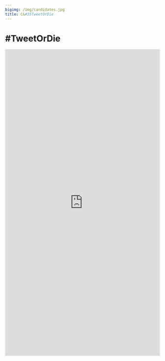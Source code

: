 ```yaml
---
bigimg: /img/candidates.jpg
title: C&#35TweetOrDie
---
```

# #TweetOrDie

<iframe id="Campaign" src="http://52.38.152.177:3838/Campaign/" style="border: none; width: 100%; height:1000px" frameborder="0"></iframe>
